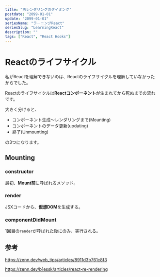 ```yaml
---
title: "再レンダリングのタイミング"
postdate: "2099-01-01"
update: "2099-01-01"
seriesName: "ラーニングReact"
seriesSlug: "LearningReact"
description: ""
tags: ["React", "React Hooks"]
---
```


# Reactのライフサイクル

私がReactを理解できないのは、Reactのライフサイクルを理解していなかったからでした。


Reactのライフサイクルは**Reactコンポーネント**が生まれてから死ぬまでの流れです。

大きく分けると、

- コンポーネント生成～レンダリングまで(Mounting)
- コンポーネントのデータ更新(updating)
- 終了(Unmounting)

の3つになります。

## Mounting

### constructor

最初、**Mount前**に呼ばれるメソッド。

### render

JSXコードから、**仮想DOM**を生成する。

### componentDidMount

1回目の`render`が呼ばれた後にのみ、実行される。

## 参考

https://zenn.dev/web_tips/articles/8911d3b761c8f3

https://zenn.dev/b1essk/articles/react-re-rendering